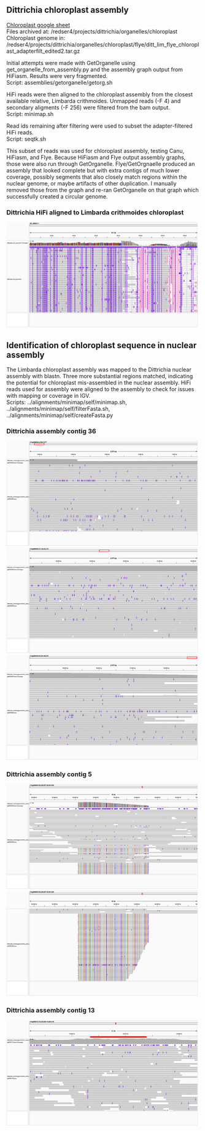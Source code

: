 ## Dittrichia chloroplast assembly

[Chloroplast google sheet](https://docs.google.com/spreadsheets/d/10WpqEDbLMlsCtp8gftFsXScPKQhTrrIB8Kh8VTkQy2g/edit#gid=1445097887)  
Files archived at: /redser4/projects/dittrichia/organelles/chloroplast  
Chloroplast genome in: /redser4/projects/dittrichia/organelles/chloroplast/flye/ditt_lim_flye_chloroplast_adapterfilt_edited2.tar.gz  

Initial attempts were made with GetOrganelle using get_organelle_from_assembly.py and the assembly graph output from HiFiasm.  Results were very fragmented.  
Script: assemblies/getorganelle/getorg.sh

HiFi reads were then aligned to the chloroplast assembly from the closest available relative, Limbarda crithmoides. Unmapped reads (-F 4) and secondary aligments (-F 256) were filtered from the bam output.  
Script: minimap.sh  

Read ids remaining after filtering  were used to subset the adapter-filtered HiFi reads.  
Script: seqtk.sh  

This subset of reads was used for chloroplast assembly, testing Canu, HiFiasm, and Flye.  Because HiFiasm and Flye output assembly graphs, those were also run through GetOrganelle.  Flye/GetOrgnaelle produced an assembly that looked complete but with extra contigs of much lower coverage, possibly segments that also closely match regions within the nuclear genome, or maybe artifacts of other duplication.  I manually removed those from the graph and re-ran GetOrganelle on that graph which successfully created a circular genome.  

### Dittrichia HiFi aligned to Limbarda crithmoides chloroplast
<img src="https://github.com/slmcevoy/dittrichia-graveolens/blob/main/chloroplast/dittreads_limbarda_chloroplast.png">

## Identification of chloroplast sequence in nuclear assembly

The Limbarda chloroplast assembly was mapped to the Dittrichia nuclear assembly with blastn.  Three more substantial regions matched, indicating the potential for chloroplast mis-assembled in the nuclear assembly. HiFi reads used for assembly were aligned to the assembly to check for issues with mapping or coverage in IGV.  
Scripts: ../alignments/minimap/self/minimap.sh, ../alignments/minimap/self/filterFasta.sh, ../alignments/minimap/self/createFasta.py   

### Dittrichia assembly contig 36
<img src="https://github.com/slmcevoy/dittrichia-graveolens/blob/main/chloroplast/h1tg000036l-start.png">
<img src="https://github.com/slmcevoy/dittrichia-graveolens/blob/main/chloroplast/h1tg000036l-mid.png">
<img src="https://github.com/slmcevoy/dittrichia-graveolens/blob/main/chloroplast/h1tg000036l-end.png">

### Dittrichia assembly contig 5
<img src="https://github.com/slmcevoy/dittrichia-graveolens/blob/main/chloroplast/h1tg000005l.png">
<img src="https://github.com/slmcevoy/dittrichia-graveolens/blob/main/chloroplast/h1tg000005lscrolldown.png">

### Dittrichia assembly contig 13
<img src="https://github.com/slmcevoy/dittrichia-graveolens/blob/main/chloroplast/h1tg000013l.png">
